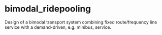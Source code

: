 # bimodal_ridepooling

Design of a bimodal transport system combining fixed route/frequency line service with a demand-driven, e.g. minibus, service.